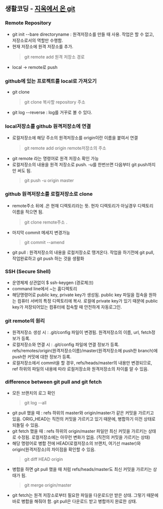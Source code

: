 ## 생활코딩 - [지옥에서 온 git](https://opentutorials.org/course/2708)


### Remote Repository

* git init --bare directoryname : 원격저장소를 만들 때 사용. 작업은 할 수 없고, 저장소로서의 역할만 수행함.
* 현재 저장소에 원격 저장소를 추가.
	> git remote add 원격 저장소 경로
* local -> remote로 push


### github에 있는 프로젝트를 local로 가져오기

* git clone
	> git clone 복사할 repository 주소
* git log --reverse : log를 거꾸로 볼 수 있다.


### local저장소를 github 원격저장소에 연결

* 로컬저장소에 해당 주소의 원격저장소를 origin이란 이름을 붙여서 연결
	> git remote add origin remote저장소의 주소
* git remote 라는 명령어로 원격 저장소 확인 가능
* 로컬저장소의 내용을 원격 저장소로 push. -u를 한번쓰면 다음부터 git push까지만 써도 됨.
	> git push -u origin master 


### github 원격저장소를 로컬저장소로 clone

* remote주소 뒤에 .은 현재 디렉토리라는 뜻. 현자 디렉토리가 아닐경우 디렉토리 이름을 적으면 됨.
	> git clone remote주소 .
* 마지막 commit 메세지 변경가능
	> git commit --amend 
* git pull : 원격저장소의 내용을 로컬저장소로 땡겨온다. 작업을 하기전에 git pull, 작업완료하고 git push 하는 것을 생활화



### SSH (Secure Shell)

* 운영체제 상관없이 $ ssh-keygen (경로체크)
* command line에서 \~는 홈디렉토리
* 해당명령어로 public key, private key가 생성됨. public key 파일을 접속을 원하는 컴퓨터 서버의 특정 디렉토리에 복사. 로컬에 private key가 있기 때문에 public key가 저장되어있는 컴퓨터에 접속할 때 안전하게 자동로그인.


### git remote의 원리

* 원격저장소 생성 시 : .git/config 파일이 변경됨. 원격저장소의 이름, url, fetch정보가 등록.
* 로컬저장소와 연결 시 : .git/config 파일에 연결 정보가 등록. refs/remotes/origin(원격저장소이름)/master(원격저장소에 push한 branch)에 push한 커밋에 대한 정보가 등록. 
* 로컬저장소에서 commit을 할 경우, refs/heads/master의 내용만 변경되므로, ref 하위의 파일의 내용에 따라 로컬저장소와 원격저장소의 차이를 알 수 있음. 


### difference between git pull and git fetch

* 모든 브랜치의 로그 확인
	> git log --all
* git pull 했을 때 : refs 하위의 master와 origin/master가 같은 커밋을 가르키고 있음. ORIG_HEAD는 직전의 커밋을 가르키고 있기 때문에, 병합하기 이전 상태로 되돌릴 수 있음.
* git fetch 했을 때 : refs 하위의 origin/master 파일만 최신 커밋을 가르키는 상태로 수정됨. 로컬저장소에는 아무런 변화가 없음. (직전의 커밋을 가르키는 상태)
* 해당 명령어로 병합 전에 HEAD(로컬저장소의 브랜치, 여기선 master)와 origin(원격저장소)의 차이점을 확인할 수 있음.
	> git diff HEAD origin
* 병합을 하면 git pull 했을 때 처럼 refs/heads/master도 최신 커밋을 가르키는 상태가 됨.
	> git merge origin/master
* git fetch는 원격 저장소로부터 필요한 파일을 다운로드만 받은 상태. 그렇기 때문에 바로 병합을 해줘야 함. git pull은 다운로드 받고 병합까지 완료한 상태. 
